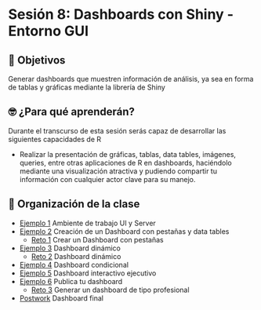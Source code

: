 # Sesión 8: Dashboards con Shiny - Entorno GUI

## :dart: Objetivos
Generar dashboards que muestren información de análisis, ya sea en forma de tablas y gráficas mediante la librería de Shiny


## 🤓 ¿Para qué aprenderán?

Durante el transcurso de esta sesión serás capaz de desarrollar las siguientes capacidades de R 
- Realizar la presentación de gráficas, tablas, data tables, imágenes, queries, entre otras aplicaciones de R en dashboards, haciéndolo mediante una visualización atractiva y pudiendo compartir tu información con cualquier actor clave para su manejo.  

## 📂 Organización de la clase

- [Ejemplo 1](https://github.com/beduExpert/Programacion-con-R-Santander/blob/master/Sesion-08/Ejemplo-01) Ambiente de trabajo UI y Server
- [Ejemplo 2](https://github.com/beduExpert/Programacion-con-R-Santander/blob/master/Sesion-08/Ejemplo-02) Creación de un Dashboard con pestañas y data tables
   - [Reto 1](https://github.com/beduExpert/Programacion-con-R-Santander/tree/master/Sesion-08/Reto-01) Crear un Dashboard con pestañas
- [Ejemplo 3](https://github.com/beduExpert/Programacion-con-R-Santander/blob/master/Sesion-08/Ejemplo-03) Dashboard dinámico
   - [Reto 2](https://github.com/beduExpert/Programacion-con-R-Santander/tree/master/Sesion-08/Reto-02) Dashboard dinámico
- [Ejemplo 4](https://github.com/beduExpert/Programacion-con-R-Santander/blob/master/Sesion-08/Ejemplo-04) Dashboard condicional
- [Ejemplo 5](https://github.com/beduExpert/Programacion-con-R-Santander/blob/master/Sesion-08/Ejemplo-05) Dashboard interactivo ejecutivo
- [Ejemplo 6](https://github.com/beduExpert/Programacion-con-R-Santander/blob/master/Sesion-08/Ejemplo-06) Publica tu dashboard
   - [Reto 3](https://github.com/beduExpert/Programacion-con-R-Santander/tree/master/Sesion-08/Reto-03) Generar un dashboard de tipo profesional
- [Postwork](https://github.com/beduExpert/Programacion-con-R-Santander/tree/master/Sesion-08/Postwork) Dashboard final




